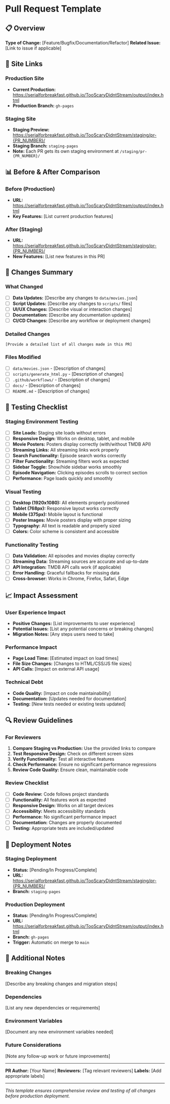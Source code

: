 # Pull Request Template

## 📋 Overview

**Type of Change:** [Feature/Bugfix/Documentation/Refactor]
**Related Issue:** [Link to issue if applicable]

## 🔗 Site Links

### Production Site
- **Current Production:** https://serialforbreakfast.github.io/TooScaryDidntStream/output/index.html
- **Production Branch:** `gh-pages`

### Staging Site
- **Staging Preview:** https://serialforbreakfast.github.io/TooScaryDidntStream/staging/pr-{PR_NUMBER}/
- **Staging Branch:** `staging-pages`
- **Note:** Each PR gets its own staging environment at `/staging/pr-{PR_NUMBER}/`

## 📊 Before & After Comparison

### Before (Production)
- **URL:** https://serialforbreakfast.github.io/TooScaryDidntStream/output/index.html
- **Key Features:** [List current production features]

### After (Staging)
- **URL:** https://serialforbreakfast.github.io/TooScaryDidntStream/staging/pr-{PR_NUMBER}/
- **New Features:** [List new features in this PR]

## 🎯 Changes Summary

### What Changed
- [ ] **Data Updates:** [Describe any changes to `data/movies.json`]
- [ ] **Script Updates:** [Describe any changes to `scripts/` files]
- [ ] **UI/UX Changes:** [Describe visual or interaction changes]
- [ ] **Documentation:** [Describe any documentation updates]
- [ ] **CI/CD Changes:** [Describe any workflow or deployment changes]

### Detailed Changes
```
[Provide a detailed list of all changes made in this PR]
```

### Files Modified
- [ ] `data/movies.json` - [Description of changes]
- [ ] `scripts/generate_html.py` - [Description of changes]
- [ ] `.github/workflows/` - [Description of changes]
- [ ] `docs/` - [Description of changes]
- [ ] `README.md` - [Description of changes]

## 🧪 Testing Checklist

### Staging Environment Testing
- [ ] **Site Loads:** Staging site loads without errors
- [ ] **Responsive Design:** Works on desktop, tablet, and mobile
- [ ] **Movie Posters:** Posters display correctly (with/without TMDB API)
- [ ] **Streaming Links:** All streaming links work properly
- [ ] **Search Functionality:** Episode search works correctly
- [ ] **Filter Functionality:** Streaming filters work as expected
- [ ] **Sidebar Toggle:** Show/hide sidebar works smoothly
- [ ] **Episode Navigation:** Clicking episodes scrolls to correct section
- [ ] **Performance:** Page loads quickly and smoothly

### Visual Testing
- [ ] **Desktop (1920x1080):** All elements properly positioned
- [ ] **Tablet (768px):** Responsive layout works correctly
- [ ] **Mobile (375px):** Mobile layout is functional
- [ ] **Poster Images:** Movie posters display with proper sizing
- [ ] **Typography:** All text is readable and properly sized
- [ ] **Colors:** Color scheme is consistent and accessible

### Functionality Testing
- [ ] **Data Validation:** All episodes and movies display correctly
- [ ] **Streaming Data:** Streaming sources are accurate and up-to-date
- [ ] **API Integration:** TMDB API calls work (if applicable)
- [ ] **Error Handling:** Graceful fallbacks for missing data
- [ ] **Cross-browser:** Works in Chrome, Firefox, Safari, Edge

## 📈 Impact Assessment

### User Experience Impact
- **Positive Changes:** [List improvements to user experience]
- **Potential Issues:** [List any potential concerns or breaking changes]
- **Migration Notes:** [Any steps users need to take]

### Performance Impact
- **Page Load Time:** [Estimated impact on load times]
- **File Size Changes:** [Changes to HTML/CSS/JS file sizes]
- **API Calls:** [Impact on external API usage]

### Technical Debt
- **Code Quality:** [Impact on code maintainability]
- **Documentation:** [Updates needed for documentation]
- **Testing:** [New tests needed or existing tests updated]

## 🔍 Review Guidelines

### For Reviewers
1. **Compare Staging vs Production:** Use the provided links to compare
2. **Test Responsive Design:** Check on different screen sizes
3. **Verify Functionality:** Test all interactive features
4. **Check Performance:** Ensure no significant performance regressions
5. **Review Code Quality:** Ensure clean, maintainable code

### Review Checklist
- [ ] **Code Review:** Code follows project standards
- [ ] **Functionality:** All features work as expected
- [ ] **Responsive Design:** Works on all target devices
- [ ] **Accessibility:** Meets accessibility standards
- [ ] **Performance:** No significant performance impact
- [ ] **Documentation:** Changes are properly documented
- [ ] **Testing:** Appropriate tests are included/updated

## 🚀 Deployment Notes

### Staging Deployment
- **Status:** [Pending/In Progress/Complete]
- **URL:** https://serialforbreakfast.github.io/TooScaryDidntStream/staging/pr-{PR_NUMBER}/
- **Branch:** `staging-pages`

### Production Deployment
- **Status:** [Pending/In Progress/Complete]
- **URL:** https://serialforbreakfast.github.io/TooScaryDidntStream/output/index.html
- **Branch:** `gh-pages`
- **Trigger:** Automatic on merge to `main`

## 📝 Additional Notes

### Breaking Changes
[Describe any breaking changes and migration steps]

### Dependencies
[List any new dependencies or requirements]

### Environment Variables
[Document any new environment variables needed]

### Future Considerations
[Note any follow-up work or future improvements]

---

**PR Author:** [Your Name]
**Reviewers:** [Tag relevant reviewers]
**Labels:** [Add appropriate labels]

---

*This template ensures comprehensive review and testing of all changes before production deployment.* 